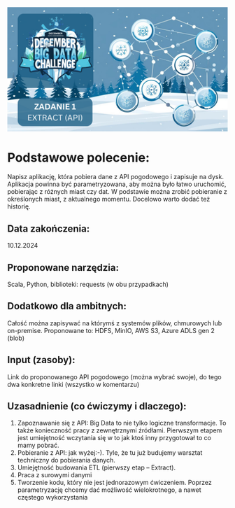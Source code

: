 <img src="task_01.png" alt="task image">

# Podstawowe polecenie: 
Napisz aplikację, która pobiera dane z API pogodowego i zapisuje na dysk. Aplikacja powinna być parametryzowana, aby można było łatwo uruchomić, pobierając z różnych miast czy dat. W podstawie można zrobić pobieranie z określonych miast, z aktualnego momentu. Docelowo warto dodać też historię.

## Data zakończenia: 
10.12.2024

## Proponowane narzędzia: 
Scala, Python, biblioteki: requests (w obu przypadkach)

## Dodatkowo dla ambitnych:
 Całość można zapisywać na którymś z systemów plików, chmurowych lub on-premise. Proponowane to: HDFS, MinIO, AWS S3, Azure ADLS gen 2 (blob)

## Input (zasoby):
Link do proponowanego API pogodowego (można wybrać swoje), do tego dwa konkretne linki (wszystko w komentarzu)

## Uzasadnienie (co ćwiczymy i dlaczego):

1. Zapoznawanie się z API: Big Data to nie tylko logiczne transformacje. To także konieczność pracy z zewnętrznymi źródłami. Pierwszym etapem jest umiejętność wczytania się w to jak ktoś inny przygotował to co mamy pobrać.
2. Pobieranie z API: jak wyżej:-). Tyle, że tu już budujemy warsztat techniczny do pobierania danych.
3. Umiejętność budowania ETL (pierwszy etap – Extract).
4. Praca z surowymi danymi
5. Tworzenie kodu, który nie jest jednorazowym ćwiczeniem. Poprzez parametryzację chcemy dać możliwość wielokrotnego, a nawet częstego wykorzystania